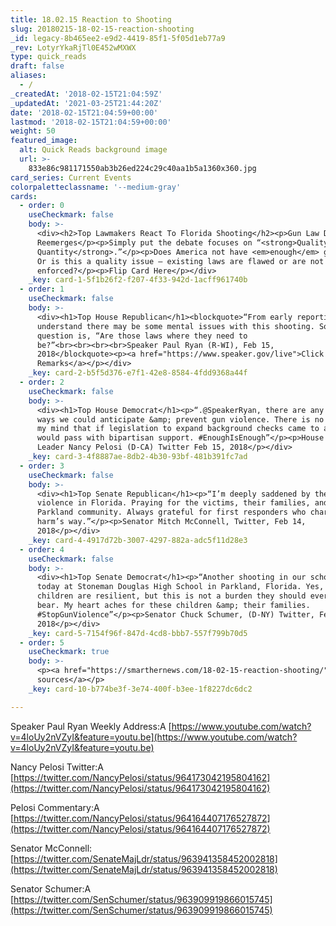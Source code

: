 ```yaml
---
title: 18.02.15 Reaction to Shooting
slug: 20180215-18-02-15-reaction-shooting
_id: legacy-8b465ee2-e9d2-4419-85f1-5f05d1eb77a9
_rev: LotyrYkaRjTl0E452wMXWX
type: quick_reads
draft: false
aliases:
  - /
_createdAt: '2018-02-15T21:04:59Z'
_updatedAt: '2021-03-25T21:44:20Z'
date: '2018-02-15T21:04:59+00:00'
lastmod: '2018-02-15T21:04:59+00:00'
weight: 50
featured_image:
  alt: Quick Reads background image
  url: >-
    833e86c981171550ab3b26ed224c29c40aa1b5a1360x360.jpg
card_series: Current Events
colorpaletteclassname: '--medium-gray'
cards:
  - order: 0
    useCheckmark: false
    body: >-
      <div><h2>Top Lawmakers React To Florida Shooting</h2><p>Gun Law Debate
      Reemerges</p><p>Simply put the debate focuses on “<strong>Quality vs
      Quantity</strong>.”</p><p>Does America not have <em>enough</em> gun laws?
      Or is this a quality issue – existing laws are flawed or are not properly
      enforced?</p><p>Flip Card Here</p></div>
    _key: card-1-5f1b26f2-f207-4f33-942d-1acff961740b
  - order: 1
    useCheckmark: false
    body: >-
      <div><h1>Top House Republican</h1><blockquote>“From early reporting, we
      understand there may be some mental issues with this shooting. So, the
      question is, “Are those laws where they need to
      be?”<br><br><br><br>Speaker Paul Ryan (R-WI), Feb 15,
      2018</blockquote><p><a href="https://www.speaker.gov/live">Click For
      Remarks</a></p></div>
    _key: card-2-b5f5d376-e7f1-42e8-8584-4fdd9368a44f
  - order: 2
    useCheckmark: false
    body: >-
      <div><h1>Top House Democrat</h1><p>“.@SpeakerRyan, there are any number of
      ways we could anticipate &amp; prevent gun violence. There is no doubt in
      my mind that if legislation to expand background checks came to a vote, it
      would pass with bipartisan support. #EnoughIsEnough”</p><p>House Minority
      Leader Nancy Pelosi (D-CA) Twitter Feb 15, 2018</p></div>
    _key: card-3-4f8887ae-8db2-4b30-93bf-481b391fc7ad
  - order: 3
    useCheckmark: false
    body: >-
      <div><h1>Top Senate Republican</h1><p>“I’m deeply saddened by the horrific
      violence in Florida. Praying for the victims, their families, and the
      Parkland community. Always grateful for first responders who charge into
      harm’s way.”</p><p>Senator Mitch McConnell, Twitter, Feb 14,
      2018</p></div>
    _key: card-4-4917d72b-3007-4297-882a-adc5f11d28e3
  - order: 4
    useCheckmark: false
    body: >-
      <div><h1>Top Senate Democrat</h1><p>“Another shooting in our schools,
      today at Stoneman Douglas High School in Parkland, Florida. Yes, our
      children are resilient, but this is not a burden they should ever have to
      bear. My heart aches for these children &amp; their families.
      #StopGunViolence”</p><p>Senator Chuck Schumer, (D-NY) Twitter, Feb 14,
      2018</p></div>
    _key: card-5-7154f96f-847d-4cd8-bbb7-557f799b70d5
  - order: 5
    useCheckmark: true
    body: >-
      <p><a href="https://smarthernews.com/18-02-15-reaction-shooting/">view
      sources</a></p>
    _key: card-10-b774be3f-3e74-400f-b3ee-1f8227dc6dc2

---
```

Speaker Paul Ryan Weekly Address:A [https://www.youtube.com/watch?v=4loUy2nVZyI&feature=youtu.be](https://www.youtube.com/watch?v=4loUy2nVZyI&feature=youtu.be)

Nancy Pelosi Twitter:A [https://twitter.com/NancyPelosi/status/964173042195804162](https://twitter.com/NancyPelosi/status/964173042195804162)

Pelosi Commentary:A [https://twitter.com/NancyPelosi/status/964164407176527872](https://twitter.com/NancyPelosi/status/964164407176527872)

Senator McConnell: [https://twitter.com/SenateMajLdr/status/963941358452002818](https://twitter.com/SenateMajLdr/status/963941358452002818)

Senator Schumer:A [https://twitter.com/SenSchumer/status/963909919866015745](https://twitter.com/SenSchumer/status/963909919866015745)